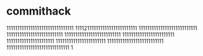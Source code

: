 # commithack
1111111111111111111111111111111
1111211111111111111111111111
111111111111111111111111111
11111111111111111111111111
11111111111111111111111111
111111111111111111111111
1111111111111111111111
11111111111111111111111
11111111111111111111111111
11111111111111111111111111111
1
